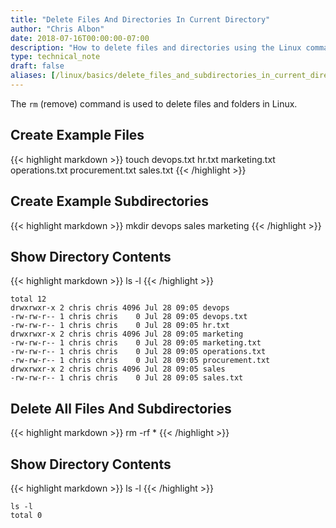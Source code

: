 ```yaml
---
title: "Delete Files And Directories In Current Directory"
author: "Chris Albon"
date: 2018-07-16T00:00:00-07:00
description: "How to delete files and directories using the Linux command line."
type: technical_note
draft: false
aliases: [/linux/basics/delete_files_and_subdirectories_in_current_directory/]
---
```


The `rm` (remove) command is used to delete files and folders in Linux.

## Create Example Files

{{< highlight markdown >}}
touch devops.txt hr.txt marketing.txt operations.txt procurement.txt sales.txt
{{< /highlight >}}

## Create Example Subdirectories

{{< highlight markdown >}}
mkdir devops sales marketing
{{< /highlight >}}

## Show Directory Contents

{{< highlight markdown >}}
ls -l
{{< /highlight >}}
```
total 12
drwxrwxr-x 2 chris chris 4096 Jul 28 09:05 devops
-rw-rw-r-- 1 chris chris    0 Jul 28 09:05 devops.txt
-rw-rw-r-- 1 chris chris    0 Jul 28 09:05 hr.txt
drwxrwxr-x 2 chris chris 4096 Jul 28 09:05 marketing
-rw-rw-r-- 1 chris chris    0 Jul 28 09:05 marketing.txt
-rw-rw-r-- 1 chris chris    0 Jul 28 09:05 operations.txt
-rw-rw-r-- 1 chris chris    0 Jul 28 09:05 procurement.txt
drwxrwxr-x 2 chris chris 4096 Jul 28 09:05 sales
-rw-rw-r-- 1 chris chris    0 Jul 28 09:05 sales.txt
```

## Delete All Files And Subdirectories

{{< highlight markdown >}}
rm -rf *
{{< /highlight >}}

## Show Directory Contents

{{< highlight markdown >}}
ls -l
{{< /highlight >}}
```
ls -l
total 0
```